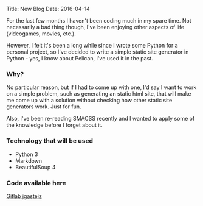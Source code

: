 Title: New Blog
Date: 2016-04-14

For the last few months I haven't been coding much in my spare time. Not
necessarily a bad thing though, I've been enjoying other aspects of life (videogames, movies, etc.).

However, I felt it's been a long while since I wrote some Python for a
personal project, so I've decided to write a simple static site generator
in Python - yes, I know about Pelican, I've used it in the past.

### Why?

No particular reason, but if I had to come up with one, I'd say I want to
work on a simple problem, such as generating an static html site, that
will make me come up with a solution without checking how other static
site generators work. Just for fun.

Also, I've been re-reading SMACSS recently and I wanted to apply some
of the knowledge before I forget about it.

### Technology that will be used

- Python 3
- Markdown
- BeautifulSoup 4

### Code available here

[Gitlab jgasteiz](https://gitlab.com/jgasteiz/jgasteiz.gitlab.io)
